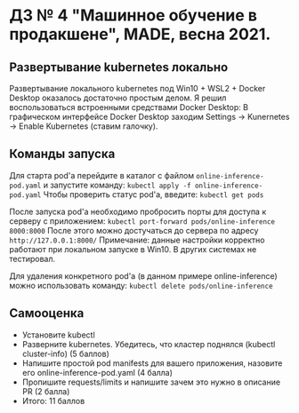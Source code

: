 # ДЗ № 4 "Машинное обучение в продакшене", MADE, весна 2021.

## Развертывание kubernetes локально
Развертывание локального kubernetes под Win10 + WSL2 + Docker Desktop оказалось достаточно простым делом. Я решил воспользоваться встроенными средствами Docker Desktop: 
В графическом интерфейсе Docker Desktop заходим Settings -> Kunernetes -> Enable Kubernetes (ставим галочку).

## Команды запуска
Для старта pod'а перейдите в каталог с файлом `online-inference-pod.yaml` и запустите команду:
```kubectl apply -f online-inference-pod.yaml```
Чтобы проверить статус pod'a, введите:
```kubectl get pods```

После запуска pod'a необходимо пробросить порты для доступа к серверу с приложением:
```kubectl port-forward pods/online-inference 8000:8000```
После этого можно достучаться до сервера по адресу `http://127.0.0.1:8000/`
Примечание: данные настройки корректно работают при локальном запуске в Win10. В других системах не тестировал.

Для удаления конкретного pod'a (в данном примере online-inference) можно использовать команду:
```kubectl delete pods/online-inference```


## Самооценка

+ Установите kubectl 
+ Разверните kubernetes. Убедитесь, что кластер поднялся (kubectl cluster-info) (5 баллов)
+ Напишите простой pod manifests для вашего приложения, назовите его online-inference-pod.yaml (4 балла) 
+ Пропишите requests/limits и напишите зачем это нужно в описание PR (2 балла)
+ Итого: 11 баллов
